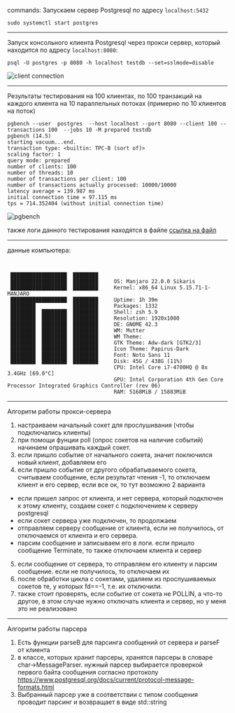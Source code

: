 commands:
Запускаем сервер Postgresql по адресу `localhost:5432`

```sudo systemctl start postgres```
***
Запуск консольного клиента Postgresql через прокси сервер, который находится по адресу `localhost:8080`:

```psql -U postgres -p 8080 -h localhost testdb --set=sslmode=disable```

![client connection](ps_client.png)

***
Результаты тестирования на 100 клиентах, по 100 транзакций на каждого клиента на 10 параллельных потоках (примерно по 10 клиентов на поток)

```
pgbench --user  postgres  --host localhost --port 8080 --client 100 --transactions 100  --jobs 10 -M prepared testdb
pgbench (14.5)
starting vacuum...end.
transaction type: <builtin: TPC-B (sort of)>
scaling factor: 1
query mode: prepared
number of clients: 100
number of threads: 10
number of transactions per client: 100
number of transactions actually processed: 10000/10000
latency average = 139.987 ms
initial connection time = 97.115 ms
tps = 714.352404 (without initial connection time)
```

![pgbench](pgbench_result.png)

также логи данного тестирования находятся в файле [ссылка на файл](pgbench_query_logs.txt)

***
данные компьютера:
```


 ██████████████████  ████████     
 ██████████████████  ████████     OS: Manjaro 22.0.0 Sikaris
 ██████████████████  ████████     Kernel: x86_64 Linux 5.15.71-1-MANJARO
 ██████████████████  ████████     Uptime: 1h 39m
 ████████            ████████     Packages: 1332
 ████████  ████████  ████████     Shell: zsh 5.9
 ████████  ████████  ████████     Resolution: 1920x1080
 ████████  ████████  ████████     DE: GNOME 42.3
 ████████  ████████  ████████     WM: Mutter
 ████████  ████████  ████████     WM Theme: 
 ████████  ████████  ████████     GTK Theme: Adw-dark [GTK2/3]
 ████████  ████████  ████████     Icon Theme: Papirus-Dark
 ████████  ████████  ████████     Font: Noto Sans 11
 ████████  ████████  ████████     Disk: 45G / 438G (11%)
                                  CPU: Intel Core i7-4700HQ @ 8x 3.4GHz [69.0°C]
                                  GPU: Intel Corporation 4th Gen Core Processor Integrated Graphics Controller (rev 06)
                                  RAM: 5168MiB / 15883MiB
```
***
Алгоритм работы прокси-сервера

1. настраиваем начальный сокет для прослушивания (чтобы подключались клиенты)
2. при помощи фунции poll (опрос сокетов на наличие событий) начинаем опрашивать каждый сокет.
3. если пришло событие от начального сокета, значит поключился новый клиент, добавляем его
4. если пришло событие от другого обрабатываемого сокета, считываем сообщение, если результат чтения -1, то отключаем клиент и его сервер, если все ок, то тут возможно 2 варианта
* если пришел запрос от клиента, и нет сервера, который подключен к этому клиенту, создаем сокет с подключением к серверу postgresql
* если сокет сервера уже подключен, то продолжаем
* отправляем серверу сообщение от клиента, если не получилось, от отключаемся от клиента и его сервера. 
* парсим сообщение и записываем его в логи. если пришло сообщение Terminate, то также отключаем клиента и сервер
5. если сообщение от сервера, то отправляем его клиенту и парсим сообщение. если не получилось, то отключаем их
6. после обработки цикла с сокетами, удаляем из прослушиваемых сокетов те, у которых fd==-1, т.е. их отключили.
7. также стоит проверять, если событие от сокета не POLLIN, а что-то другое, в этом случае нужно отключать клиента и сервер, но у меня это не реализовано
   
***

Алгоритм работы парсера
1. Есть функции parseB для парсинга сообщений от сервера и parseF от клиента
2. в классе, которых хранит парсеры, хранятся парсеры в словаре char->MessageParser. нужный парсер выбирается проверкой первого байта сообщения согласно протоколу https://www.postgresql.org/docs/current/protocol-message-formats.html
3. Выбранный парсер уже в соответствии с типом сообщения проводит парсинг и возвращает в виде std::string
